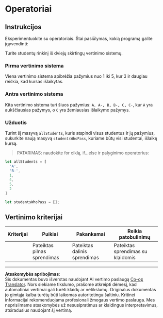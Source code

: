 <!--
CO_OP_TRANSLATOR_METADATA:
{
  "original_hash": "bf62b82567e6f9bdf4abda9ae0ccb64a",
  "translation_date": "2025-08-28T11:41:45+00:00",
  "source_file": "2-js-basics/3-making-decisions/assignment.md",
  "language_code": "lt"
}
-->
# Operatoriai

## Instrukcijos

Eksperimentuokite su operatoriais. Štai pasiūlymas, kokią programą galite įgyvendinti:

Turite studentų rinkinį iš dviejų skirtingų vertinimo sistemų.

### Pirma vertinimo sistema

Viena vertinimo sistema apibrėžia pažymius nuo 1 iki 5, kur 3 ir daugiau reiškia, kad kursas išlaikytas.

### Antra vertinimo sistema

Kita vertinimo sistema turi šiuos pažymius: `A, A-, B, B-, C, C-`, kur `A` yra aukščiausias pažymys, o `C` yra žemiausias išlaikymo pažymys.

### Užduotis

Turint šį masyvą `allStudents`, kuris atspindi visus studentus ir jų pažymius, sukurkite naują masyvą `studentsWhoPass`, kuriame būtų visi studentai, išlaikę kursą.

> PATARIMAS: naudokite for ciklą, if...else ir palyginimo operatorius:

```javascript
let allStudents = [
  'A',
  'B-',
  1,
  4,
  5,
  2
]

let studentsWhoPass = [];
```

## Vertinimo kriterijai

| Kriterijai | Puikiai                       | Pakankamai                   | Reikia patobulinimų            |
| ---------- | ----------------------------- | ---------------------------- | ------------------------------ |
|            | Pateiktas pilnas sprendimas   | Pateiktas dalinis sprendimas | Pateiktas sprendimas su klaidomis |

---

**Atsakomybės apribojimas**:  
Šis dokumentas buvo išverstas naudojant AI vertimo paslaugą [Co-op Translator](https://github.com/Azure/co-op-translator). Nors siekiame tikslumo, prašome atkreipti dėmesį, kad automatiniai vertimai gali turėti klaidų ar netikslumų. Originalus dokumentas jo gimtąja kalba turėtų būti laikomas autoritetingu šaltiniu. Kritinei informacijai rekomenduojama profesionali žmogaus vertimo paslauga. Mes neprisiimame atsakomybės už nesusipratimus ar klaidingus interpretavimus, atsiradusius naudojant šį vertimą.